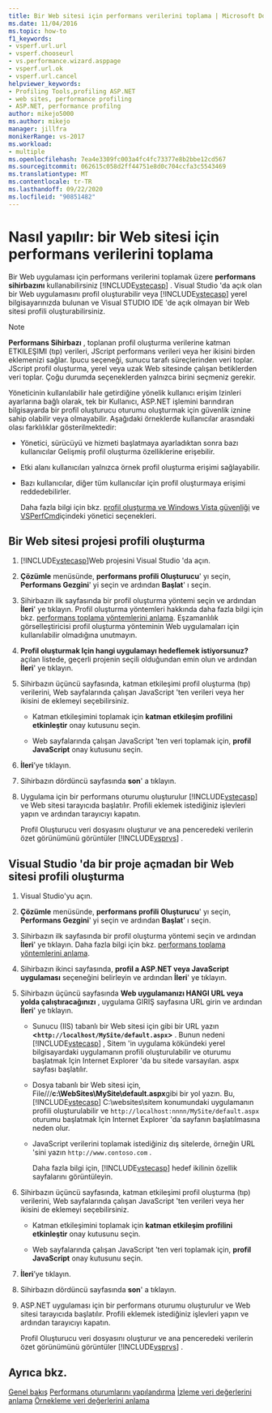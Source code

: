 ```yaml
---
title: Bir Web sitesi için performans verilerini toplama | Microsoft Docs
ms.date: 11/04/2016
ms.topic: how-to
f1_keywords:
- vsperf.url.url
- vsperf.chooseurl
- vs.performance.wizard.asppage
- vsperf.url.ok
- vsperf.url.cancel
helpviewer_keywords:
- Profiling Tools,profiling ASP.NET
- web sites, performance profiling
- ASP.NET, performance profilng
author: mikejo5000
ms.author: mikejo
manager: jillfra
monikerRange: vs-2017
ms.workload:
- multiple
ms.openlocfilehash: 7ea4e3309fc003a4fc4fc73377e8b2bbe12cd567
ms.sourcegitcommit: 062615c058d2ff44751e8d0c704ccfa3c5543469
ms.translationtype: MT
ms.contentlocale: tr-TR
ms.lasthandoff: 09/22/2020
ms.locfileid: "90851482"
---
```

# <a name="how-to-collect-performance-data-for-a-web-site"></a>Nasıl yapılır: bir Web sitesi için performans verilerini toplama

Bir Web uygulaması için performans verilerini toplamak üzere **performans sihirbazını** kullanabilirsiniz [!INCLUDE[vstecasp](../code-quality/includes/vstecasp_md.md)] . Visual Studio 'da açık olan bir Web uygulamasını profil oluşturabilir veya [!INCLUDE[vstecasp](../code-quality/includes/vstecasp_md.md)] yerel bilgisayarınızda bulunan ve Visual STUDIO IDE 'de açık olmayan bir Web sitesi profili oluşturabilirsiniz.

> [!NOTE]
> **Performans Sihirbazı** , toplanan profil oluşturma verilerine katman ETKILEŞIMI (tıp) verileri, JScript performans verileri veya her ikisini birden eklemenizi sağlar. Ipucu seçeneği, sunucu tarafı süreçlerinden veri toplar. JScript profil oluşturma, yerel veya uzak Web sitesinde çalışan betiklerden veri toplar. Çoğu durumda seçeneklerden yalnızca birini seçmeniz gerekir.

 Yöneticinin kullanılabilir hale getirdiğine yönelik kullanıcı erişim Izinleri ayarlarına bağlı olarak, tek bir Kullanıcı, ASP.NET işlemini barındıran bilgisayarda bir profil oluşturucu oturumu oluşturmak için güvenlik iznine sahip olabilir veya olmayabilir. Aşağıdaki örneklerde kullanıcılar arasındaki olası farklılıklar gösterilmektedir:

- Yönetici, sürücüyü ve hizmeti başlatmaya ayarladıktan sonra bazı kullanıcılar Gelişmiş profil oluşturma özelliklerine erişebilir.

- Etki alanı kullanıcıları yalnızca örnek profil oluşturma erişimi sağlayabilir.

- Bazı kullanıcılar, diğer tüm kullanıcılar için profil oluşturmaya erişimi reddedebilirler.

  Daha fazla bilgi için bkz. [profil oluşturma ve Windows Vista güvenliği](../profiling/profiling-and-windows-vista-security.md) ve [VSPerfCmd](../profiling/vsperfcmd.md)içindeki yönetici seçenekleri.

## <a name="to-profile-a-web-site-project"></a>Bir Web sitesi projesi profili oluşturma

1. [!INCLUDE[vstecasp](../code-quality/includes/vstecasp_md.md)]Web projesini Visual Studio 'da açın.

2. **Çözümle** menüsünde, **performans profili Oluşturucu**' yı seçin, **Performans Gezgini**' yi seçin ve ardından **Başlat**' ı seçin.

3. Sihirbazın ilk sayfasında bir profil oluşturma yöntemi seçin ve ardından **İleri**' ye tıklayın. Profil oluşturma yöntemleri hakkında daha fazla bilgi için bkz. [performans toplama yöntemlerini anlama](../profiling/understanding-performance-collection-methods.md). Eşzamanlılık görselleştiricisi profil oluşturma yönteminin Web uygulamaları için kullanılabilir olmadığına unutmayın.

4. **Profil oluşturmak Için hangi uygulamayı hedeflemek istiyorsunuz?** açılan listede, geçerli projenin seçili olduğundan emin olun ve ardından **İleri**' ye tıklayın.

5. Sihirbazın üçüncü sayfasında, katman etkileşimi profil oluşturma (tıp) verilerini, Web sayfalarında çalışan JavaScript 'ten verileri veya her ikisini de eklemeyi seçebilirsiniz.

    - Katman etkileşimini toplamak için **katman etkileşim profilini etkinleştir** onay kutusunu seçin.

    - Web sayfalarında çalışan JavaScript 'ten veri toplamak için, **profil JavaScript** onay kutusunu seçin.

6. **İleri**’ye tıklayın.

7. Sihirbazın dördüncü sayfasında **son**' a tıklayın.

8. Uygulama için bir performans oturumu oluşturulur [!INCLUDE[vstecasp](../code-quality/includes/vstecasp_md.md)] ve Web sitesi tarayıcıda başlatılır. Profili eklemek istediğiniz işlevleri yapın ve ardından tarayıcıyı kapatın.

     Profil Oluşturucu veri dosyasını oluşturur ve ana penceredeki verilerin özet görünümünü görüntüler [!INCLUDE[vsprvs](../code-quality/includes/vsprvs_md.md)] .

## <a name="to-profile-a-web-site-without-opening-a-project-in-visual-studio"></a>Visual Studio 'da bir proje açmadan bir Web sitesi profili oluşturma

1. Visual Studio'yu açın.

2. **Çözümle** menüsünde, **performans profili Oluşturucu**' yı seçin, **Performans Gezgini**' yi seçin ve ardından **Başlat**' ı seçin.

3. Sihirbazın ilk sayfasında bir profil oluşturma yöntemi seçin ve ardından **İleri**' ye tıklayın. Daha fazla bilgi için bkz. [performans toplama yöntemlerini anlama](../profiling/understanding-performance-collection-methods.md).

4. Sihirbazın ikinci sayfasında, **profil a ASP.NET veya JavaScript uygulaması** seçeneğini belirleyin ve ardından **İleri**' ye tıklayın.

5. Sihirbazın üçüncü sayfasında **Web uygulamanızı HANGI URL veya yolda çalıştıracağınızı** , uygulama GIRIŞ sayfasına URL girin ve ardından **İleri**' ye tıklayın.

   - Sunucu (IIS) tabanlı bir Web sitesi için gibi bir URL yazın **<`http://localhost/MySite/default.aspx`>** . Bunun nedeni [!INCLUDE[vstecasp](../code-quality/includes/vstecasp_md.md)] , Sitem 'in uygulama kökündeki yerel bilgisayardaki uygulamanın profili oluşturulabilir ve oturumu başlatmak Için Internet Explorer 'da bu sitede varsayılan. aspx sayfası başlatılır.

   - Dosya tabanlı bir Web sitesi için, File///**c:\WebSites\MySite\default.aspx**gibi bir yol yazın. Bu, [!INCLUDE[vstecasp](../code-quality/includes/vstecasp_md.md)] C:\websites\sitem konumundaki uygulamanın profili oluşturulabilir ve `http://localhost:nnnn/MySite/default.aspx` oturumu başlatmak Için Internet Explorer 'da sayfanın başlatılmasına neden olur.

   - JavaScript verilerini toplamak istediğiniz dış sitelerde, örneğin URL 'sini yazın `http://www.contoso.com` .

     Daha fazla bilgi için, [!INCLUDE[vstecasp](../code-quality/includes/vstecasp_md.md)] hedef ikilinin özellik sayfalarını görüntüleyin.

6. Sihirbazın üçüncü sayfasında, katman etkileşimi profil oluşturma (tıp) verilerini, Web sayfalarında çalışan JavaScript 'ten verileri veya her ikisini de eklemeyi seçebilirsiniz.

    - Katman etkileşimini toplamak için **katman etkileşim profilini etkinleştir** onay kutusunu seçin.

    - Web sayfalarında çalışan JavaScript 'ten veri toplamak için, **profil JavaScript** onay kutusunu seçin.

7. **İleri**’ye tıklayın.

8. Sihirbazın dördüncü sayfasında **son**' a tıklayın.

9. ASP.NET uygulaması için bir performans oturumu oluşturulur ve Web sitesi tarayıcıda başlatılır. Profili eklemek istediğiniz işlevleri yapın ve ardından tarayıcıyı kapatın.

     Profil Oluşturucu veri dosyasını oluşturur ve ana penceredeki verilerin özet görünümünü görüntüler [!INCLUDE[vsprvs](../code-quality/includes/vsprvs_md.md)] .

## <a name="see-also"></a>Ayrıca bkz.

[Genel bakış](../profiling/overviews-performance-tools.md) 
 [Performans oturumlarını yapılandırma](../profiling/configuring-performance-sessions.md) 
 [İzleme veri değerlerini anlama](../profiling/understanding-instrumentation-data-values.md) 
 [Örnekleme veri değerlerini anlama](../profiling/understanding-sampling-data-values.md)
